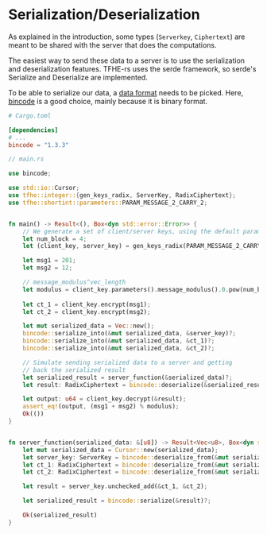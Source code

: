 # Serialization/Deserialization

As explained in the introduction, some types (`Serverkey`, `Ciphertext`) are meant to be shared with the server that does the computations.

The easiest way to send these data to a server is to use the serialization and deserialization features. TFHE-rs  uses the serde framework, so serde's Serialize and Deserialize are implemented.

To be able to serialize our data, a [data format](https://serde.rs/#data-formats) needs to be picked. Here, [bincode](https://crates.io/crates/bincode) is a good choice, mainly because it is binary format.

```toml
# Cargo.toml

[dependencies]
# ...
bincode = "1.3.3"
```

```rust
// main.rs

use bincode;

use std::io::Cursor;
use tfhe::integer::{gen_keys_radix, ServerKey, RadixCiphertext};
use tfhe::shortint::parameters::PARAM_MESSAGE_2_CARRY_2;


fn main() -> Result<(), Box<dyn std::error::Error>> {
    // We generate a set of client/server keys, using the default parameters:
    let num_block = 4;
    let (client_key, server_key) = gen_keys_radix(PARAM_MESSAGE_2_CARRY_2, num_block);

    let msg1 = 201;
    let msg2 = 12;

    // message_modulus^vec_length
    let modulus = client_key.parameters().message_modulus().0.pow(num_block as u32) as u64;
    
    let ct_1 = client_key.encrypt(msg1);
    let ct_2 = client_key.encrypt(msg2);

    let mut serialized_data = Vec::new();
    bincode::serialize_into(&mut serialized_data, &server_key)?;
    bincode::serialize_into(&mut serialized_data, &ct_1)?;
    bincode::serialize_into(&mut serialized_data, &ct_2)?;

    // Simulate sending serialized data to a server and getting
    // back the serialized result
    let serialized_result = server_function(&serialized_data)?;
    let result: RadixCiphertext = bincode::deserialize(&serialized_result)?;

    let output: u64 = client_key.decrypt(&result);
    assert_eq!(output, (msg1 + msg2) % modulus);
    Ok(())
}


fn server_function(serialized_data: &[u8]) -> Result<Vec<u8>, Box<dyn std::error::Error>> {
    let mut serialized_data = Cursor::new(serialized_data);
    let server_key: ServerKey = bincode::deserialize_from(&mut serialized_data)?;
    let ct_1: RadixCiphertext = bincode::deserialize_from(&mut serialized_data)?;
    let ct_2: RadixCiphertext = bincode::deserialize_from(&mut serialized_data)?;

    let result = server_key.unchecked_add(&ct_1, &ct_2);

    let serialized_result = bincode::serialize(&result)?;

    Ok(serialized_result)
}
```
